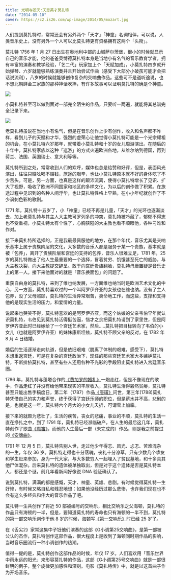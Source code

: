 ```yaml
---
title: 光明与毁灭:天忌英才莫扎特
date: "2014-05-10"
cover: https://c2.is26.com/wp-image/2014/05/mozart.jpg
---
```


人们提到莫扎特时，常常还会有另外两个「天才」「神童」名词相伴，可以说，人类音乐史上，没有另外一个人可以比莫扎特更有资格拥有这两个「头衔」。

莫扎特 1756 年 1 月 27 日出生在奥地利中部的山城萨尔茨堡，很小的时候就显示自己的音乐才能，他的爸爸奥博德莫扎特本身是当地小有名气的音乐教育学者，拥有丰富的演奏和教学经验，「艺二代」玩家加上个「天赋加成」，小莫扎特四岁就开始弹琴、六岁就能够熟练演奏并且开始尝试作曲（感受下大部分小破孩可能才会把话说流利），八岁的时候就能够创作复杂的交响曲作品。这些可不是道听途说，也不想北朝鲜金三家族的那种神话吹捧，有许多故事可以证明莫扎特的确是个神童。

![](https://c2.is26.com/wp-image/2014/05/Salzburg-Altstadt-small.jpg)

小莫扎特甚至可以做到面对一部完全陌生的作品，只要听一两遍，就能将其总谱完全记录下来。

![](https://c2.is26.com/wp-image/2014/05/mozart-child.jpg)

老莫扎特虽说在当地小有名气，但是在音乐创作上少有创作，收入和名声都不咋样，看到儿子的天赋和才华，强烈的虚荣心让他觉得小莫扎特可能是一个光宗耀祖的机会，在小莫扎特六岁那年，就带着小莫扎特和十岁的女儿周游演出。在随后的十年中，莫扎特家族以这种「巡游」的方式火遍欧洲各地，从维尔纳到德国，再到荷兰、法国、英国瑞士、意大利等等。

莫扎特所到之处，常常收到人们的欢呼，媒体也总是给赞和好评，但是，表面风光演出，往往只赚吆喝不赚钱，旅途的艰辛，也让小莫扎特原本就不好的身体吃了不少苦头。可是，另一方面，也真是这样的颠沛流离，使得小莫扎特增长了见识、扩大了视野，吸收了欧洲不同国家和地区的多样文化，为以后的创作做了积累。在旅途过程中见识到的各种人间浮华，也让莫扎特性格上早熟，在小小年纪就创作了不少讽刺色彩的歌剧。

1771 年，莫扎特十五岁了，小「神童」已经不再是儿童，「天才」的光环也逐渐淡去，加上老莫扎特与其主人大主教可罗列多的冲突，莫扎特被冷藏了，郁郁不得志也不受重视，小莫扎特太有个性了，心胸狭隘的大主教也看不顺眼他，各种刁难和作对。

接下来莫扎特所选择的，正是我最最佩服他的地方，在那个年代，音乐尤其是交响乐基本上属于贵族阶层的文化，大多数的音乐人都是服务于某一个贵族，基本就是被「包养」，离开了贵族阶层和宫廷的支持的包养，音乐人很难立足，1781 年，25岁的莫扎特做出了他人生最重要的一个选择，冒着贫穷、饥饿甚至死亡的威胁，与大主教决裂，向大主教提交辞呈。敢于向宫廷贵族翻脸，莫扎特毋庸置疑是音乐史上的第一人。接下来他面对的就是「音乐换面包」的问题了。

重获自由身的莫扎特，来到了维也纳发展，一方面维也纳当时是欧洲艺术文化的中心，另一方面，莫扎特喜欢过的一个叫阿罗伊齐亚的女孩也在维也纳。没有了主人包养，没了父母照顾，莫扎特的生活异常艰苦，卖命地工作，而这些，支撑和支持他的是现实生活的压力，和爱情的力量。

说起来也哭笑不得，莫扎特喜欢的是阿罗伊齐亚，而这个姑娘的父亲韦伯早年就认识莫扎特，韦伯见到莫扎特活得挺苦逼，惜才之余把莫扎特请到了家里住，但是阿罗伊齐亚此时已经嫁给了一个宫廷艺术家，然后.....莫扎特把目标转向了韦伯的小女儿（也就是阿罗伊齐亚）的妹妹康斯坦兹，莫扎特不顾父亲的反对，在 1782 年 8 月 4 日结婚。

婚后的生活逐渐走向轨道，但是依旧艰难（脱离了体制的艰难，感受下），莫扎特本想重返宫廷，可是在复杂的宫廷政治下，现任的那些宫廷艺术家大多嫉妒莫扎特，不断排挤莫扎特，甚至有些人还用各种不光彩的手段阻止莫扎特进入宫廷音乐圈。

1786 年，莫扎特与蓬塔合作的[《费加罗的婚礼》](https://www.xiami.com/song/1770365627?spm=a1z1s.3521865.23309997.43.t9ogW3)一炮走红，但是不像现在的歌手，作品走红了并没有给他带来现实的丰厚收入，莫扎特生活得毅然贫瘠，莫扎特甚至只能出售手稿度日，第二年（1787）作品[《唐璜》](https://www.xiami.com/song/1771996838?spm=a1z1s.3521865.23309997.1.LJeVB2)问世，第三年(1788)莫扎特凭借自己的实力和声誉，终于获得了宫廷乐师的职位，但是薪水并不高，悲剧的是，也就是这一年，莫扎特六个月大的小女儿夭折，可谓雪上加霜。

接下来的就颇为悲壮了，生活的疾苦，丧女的悲痛，事业的不顺，莫扎特的生活一直在挣扎之中，到了 1791 年，莫扎特已经濒临破产，在人生的最后这几年，莫扎特创作了歌曲[《魔笛》](https://www.xiami.com/song/1771996834?spm=a1z1s.3521865.23309997.59.XOaWpA)，而他的人生最后一部（未完成的）作品，则是我之前提过的[《安魂曲》](https://www.xiami.com/song/1771310822?spm=a1z1s.3521865.23309997.1.3dR3EA)。

1791 年 12 月 5 日，莫扎特告别人世，走过他少年得志、风光、忐忑、苦难混杂的一生，年仅 36 岁。莫扎特走得也十分落魄，丧礼十分潦草，只有少数几个挚友和学生赶来参加，身为一代大家，与大多数穷人一起埋入了贫民墓地，和十多具其他尸体混杂。后来莫扎特的遗体被单独取出，但是对于这个遗体是否是莫扎特本人，都还是个谜，前几年看新闻好像说 DNA 验证确认了。

说到莫扎特，满满的都是感慨，天才、神童、英雄、悲剧。有时候觉得莫扎特一生好惨，有时候又略自私和残忍地想：如果他没经历过那么悲惨，也许我们现在也不会有这么多经典和伟大的音乐作品了吧。

莫扎特一生共创作了将近 50 部被编号的交响乐，相比交响乐之父海顿，莫扎特的作品只有海顿的一半，但是，要知道莫扎特的寿命也只有海顿的一半不到，莫扎特的第一部交响乐创作于他 8 岁的时候，海顿写[《第一交响乐》](https://www.xiami.com/album/1289159558?spm=a1z1s.3521869.23310041.3.fd07xr)时已经 25 岁了。

在《舌尖2》家常这集中子钰他们演奏的这部《G小调第25交响曲》，是第一部被公认的杰作，莫扎特创作这部作品，很大程度上是收到了海顿同时期作品的影响，当时音乐圈流行一种小调创作的热潮。

值得一提的是，莫扎特创作这部作品的时候，年仅 17 岁。人们喜欢用「音乐世界中雨永远的阳光」来形容莫扎特的作品，这部《G小调第25号交响曲》就是一部很鲜明的例子，整个旋律更加感性和深刻。电影《莫扎特传》中，就是以这首曲子作为开场音乐。
